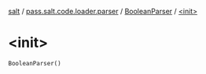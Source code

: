 [salt](../../index.md) / [pass.salt.code.loader.parser](../index.md) / [BooleanParser](index.md) / [&lt;init&gt;](./-init-.md)

# &lt;init&gt;

`BooleanParser()`